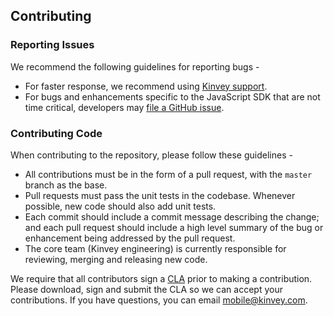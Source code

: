 ## Contributing

### Reporting Issues

We recommend the following guidelines for reporting bugs -

- For faster response, we recommend using [Kinvey support](https://support.kinvey.com/support/home).
- For bugs and enhancements specific to the JavaScript SDK that are not time critical, developers may [file a GitHub issue](https://github.com/Kinvey/javascript-sdk/issues).

### Contributing Code

When contributing to the repository, please follow these guidelines -

- All contributions must be in the form of a pull request, with the `master` branch as the base.
- Pull requests must pass the unit tests in the codebase. Whenever possible, new code should also add unit tests.
- Each commit should include a commit message describing the change; and each pull request should include a high level summary of the bug or enhancement being addressed by the pull request.
- The core team (Kinvey engineering) is currently responsible for reviewing, merging and releasing new code.

We require that all contributors sign a [CLA](https://docs.google.com/document/d/1_PqkVpqgCL7psLuGCzZ6_OHbOS567E1JZ1hNMpfvZ-M/edit?usp=sharing) prior to making a contribution. Please download, sign and submit the CLA so we can accept your contributions. If you have questions, you can email mobile@kinvey.com.
